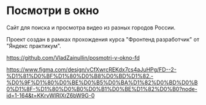 # Посмотри в окно

Сайт для поиска и просмотра видео из разных городов России.

Проект создан в рамках прохождения курса "Фронтенд разработчик" от "Яндекс практикум".

https://github.com/VladZainullin/posmotri-v-okno-fd

https://www.figma.com/design/vCfXwrcREKdx7cs4aJuHPg/FD--2-%D1%81%D0%BF%D1%80%D0%B8%D0%BD%D1%82.-%D0%9F%D1%80%D0%BE%D0%B5%D0%BA%D1%82%D0%BD%D0%B0%D1%8F-%D1%80%D0%B0%D0%B1%D0%BE%D1%82%D0%B0?node-id=1-164&t=KKrvWIRIXrZ6bW9G-0